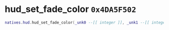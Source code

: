 # hud_set_fade_color `0x4DA5F502`

```lua
natives.hud.hud_set_fade_color(_unk0 --[[ integer ]], _unk1 --[[ integer ]], _unk2 --[[ integer ]], _unk3 --[[ integer ]])
```